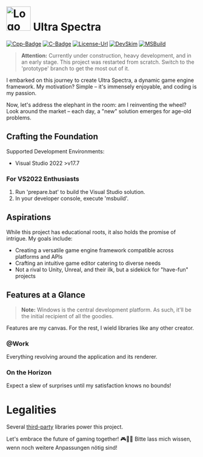 ﻿# <img src="https://github.com/OmniVortexStudios/ultra/blob/master/Assets/Images/Ultra%20Spectra.png" alt="Logo" width="64"/> Ultra Spectra #

[Cpp-Badge]: https://img.shields.io/badge/C%2B%2B-23-blue
[C-Badge]: https://img.shields.io/badge/C-17-blue
[License-Badge]: https://img.shields.io/badge/License-MIT-blue

[Cpp-Url]: https://en.wikipedia.org/wiki/C%2B%2B
[C-Url]: https://en.wikipedia.org/wiki/C_(programming_language)
[License-Url]: https://opensource.org/licenses/MIT

[![Cpp-Badge]][Cpp-Url]
[![C-Badge]][C-Url]
[![License-Url][License-Badge]][License-Url]
[![DevSkim](https://github.com/OmniVortexStudios/ultra/actions/workflows/devskim.yml/badge.svg)](https://github.com/larioteo/ultra/actions/workflows/devskim.yml)
[![MSBuild](https://github.com/OmniVortexStudios/ultra/actions/workflows/msbuild.yml/badge.svg)](https://github.com/larioteo/ultra/actions/workflows/msbuild.yml)

> **Attention:** Currently under construction, heavy development, and in an early stage.
This project was restarted from scratch. Switch to the 'prototype' branch to get the most out of it.

I embarked on this journey to create Ultra Spectra, a dynamic game engine framework. My motivation? Simple – it's immensely enjoyable, and coding is my passion.

Now, let's address the elephant in the room: am I reinventing the wheel? Look around the market – each day, a "new" solution emerges for age-old problems.

## Crafting the Foundation

Supported Development Environments:
- Visual Studio 2022 >v17.7

### For VS2022 Enthusiasts
1. Run 'prepare.bat' to build the Visual Studio solution.
2. In your developer console, execute 'msbuild'.

## Aspirations

While this project has educational roots, it also holds the promise of intrigue. My goals include:
- Creating a versatile game engine framework compatible across platforms and APIs
- Crafting an intuitive game editor catering to diverse needs
- Not a rival to Unity, Unreal, and their ilk, but a sidekick for "have-fun" projects

## Features at a Glance

> **Note:** Windows is the central development platform. As such, it'll be the initial recipient of all the goodies.

Features are my canvas. For the rest, I wield libraries like any other creator.

### @Work
Everything revolving around the application and its renderer.

### On the Horizon
Expect a slew of surprises until my satisfaction knows no bounds!

# Legalities

Several [third-party](3rd-Party/3rd-Party.md "3rd-Party") libraries power this project.

Let's embrace the future of gaming together! 🎮🌟🚀
Bitte lass mich wissen, wenn noch weitere Anpassungen nötig sind!
